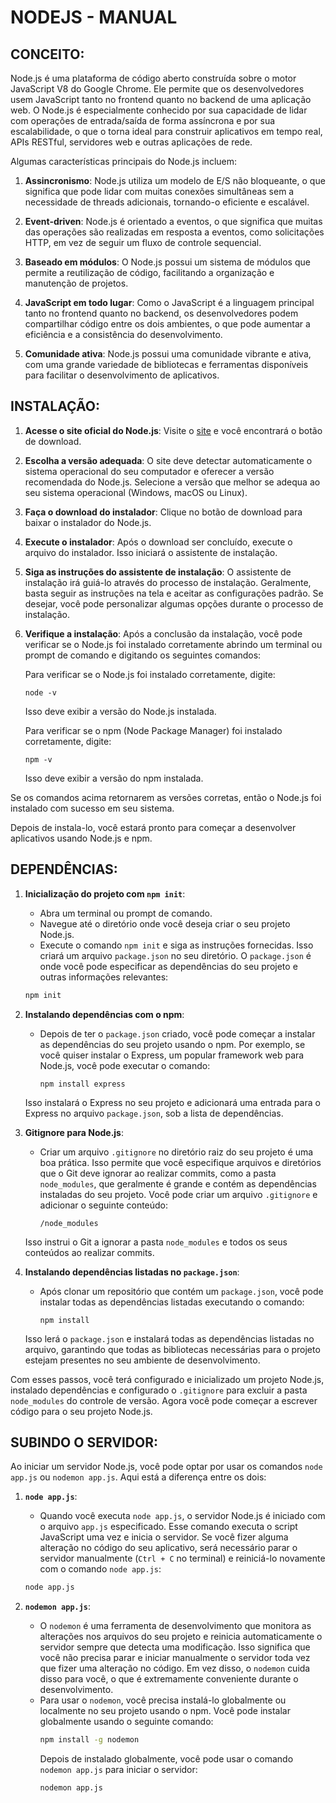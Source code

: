 # NODEJS - MANUAL
## CONCEITO:
Node.js é uma plataforma de código aberto construída sobre o motor JavaScript V8 do Google Chrome. Ele permite que os desenvolvedores usem JavaScript tanto no frontend quanto no backend de uma aplicação web. O Node.js é especialmente conhecido por sua capacidade de lidar com operações de entrada/saída de forma assíncrona e por sua escalabilidade, o que o torna ideal para construir aplicativos em tempo real, APIs RESTful, servidores web e outras aplicações de rede.

Algumas características principais do Node.js incluem:

1. **Assincronismo**: Node.js utiliza um modelo de E/S não bloqueante, o que significa que pode lidar com muitas conexões simultâneas sem a necessidade de threads adicionais, tornando-o eficiente e escalável.

2. **Event-driven**: Node.js é orientado a eventos, o que significa que muitas das operações são realizadas em resposta a eventos, como solicitações HTTP, em vez de seguir um fluxo de controle sequencial.

3. **Baseado em módulos**: O Node.js possui um sistema de módulos que permite a reutilização de código, facilitando a organização e manutenção de projetos.

4. **JavaScript em todo lugar**: Como o JavaScript é a linguagem principal tanto no frontend quanto no backend, os desenvolvedores podem compartilhar código entre os dois ambientes, o que pode aumentar a eficiência e a consistência do desenvolvimento.

5. **Comunidade ativa**: Node.js possui uma comunidade vibrante e ativa, com uma grande variedade de bibliotecas e ferramentas disponíveis para facilitar o desenvolvimento de aplicativos.

## INSTALAÇÃO:
1. **Acesse o site oficial do Node.js**: Visite o [site](https://nodejs.org/) e você encontrará o botão de download.

2. **Escolha a versão adequada**: O site deve detectar automaticamente o sistema operacional do seu computador e oferecer a versão recomendada do Node.js. Selecione a versão que melhor se adequa ao seu sistema operacional (Windows, macOS ou Linux).

3. **Faça o download do instalador**: Clique no botão de download para baixar o instalador do Node.js.

4. **Execute o instalador**: Após o download ser concluído, execute o arquivo do instalador. Isso iniciará o assistente de instalação.

5. **Siga as instruções do assistente de instalação**: O assistente de instalação irá guiá-lo através do processo de instalação. Geralmente, basta seguir as instruções na tela e aceitar as configurações padrão. Se desejar, você pode personalizar algumas opções durante o processo de instalação.

6. **Verifique a instalação**: Após a conclusão da instalação, você pode verificar se o Node.js foi instalado corretamente abrindo um terminal ou prompt de comando e digitando os seguintes comandos:

   Para verificar se o Node.js foi instalado corretamente, digite:
   ```
   node -v
   ```
   Isso deve exibir a versão do Node.js instalada.

   Para verificar se o npm (Node Package Manager) foi instalado corretamente, digite:
   ```
   npm -v
   ```
   Isso deve exibir a versão do npm instalada.

Se os comandos acima retornarem as versões corretas, então o Node.js foi instalado com sucesso em seu sistema.

Depois de instala-lo, você estará pronto para começar a desenvolver aplicativos usando Node.js e npm.

## DEPENDÊNCIAS:
1. **Inicialização do projeto com `npm init`**:
   - Abra um terminal ou prompt de comando.
   - Navegue até o diretório onde você deseja criar o seu projeto Node.js.
   - Execute o comando `npm init` e siga as instruções fornecidas. Isso criará um arquivo `package.json` no seu diretório. O `package.json` é onde você pode especificar as dependências do seu projeto e outras informações relevantes:
   ```bash
   npm init
   ```

2. **Instalando dependências com o npm**:
   - Depois de ter o `package.json` criado, você pode começar a instalar as dependências do seu projeto usando o npm. Por exemplo, se você quiser instalar o Express, um popular framework web para Node.js, você pode executar o comando:
     ```
     npm install express
     ```
   Isso instalará o Express no seu projeto e adicionará uma entrada para o Express no arquivo `package.json`, sob a lista de dependências.

3. **Gitignore para Node.js**:
   - Criar um arquivo `.gitignore` no diretório raiz do seu projeto é uma boa prática. Isso permite que você especifique arquivos e diretórios que o Git deve ignorar ao realizar commits, como a pasta `node_modules`, que geralmente é grande e contém as dependências instaladas do seu projeto. Você pode criar um arquivo `.gitignore` e adicionar o seguinte conteúdo:
     ```
     /node_modules
     ```
   Isso instrui o Git a ignorar a pasta `node_modules` e todos os seus conteúdos ao realizar commits.

4. **Instalando dependências listadas no `package.json`**:
   - Após clonar um repositório que contém um `package.json`, você pode instalar todas as dependências listadas executando o comando:
     ```
     npm install
     ```
   Isso lerá o `package.json` e instalará todas as dependências listadas no arquivo, garantindo que todas as bibliotecas necessárias para o projeto estejam presentes no seu ambiente de desenvolvimento.

Com esses passos, você terá configurado e inicializado um projeto Node.js, instalado dependências e configurado o `.gitignore` para excluir a pasta `node_modules` do controle de versão. Agora você pode começar a escrever código para o seu projeto Node.js.

## SUBINDO O SERVIDOR:
Ao iniciar um servidor Node.js, você pode optar por usar os comandos `node app.js` ou `nodemon app.js`. Aqui está a diferença entre os dois:

1. **`node app.js`**:
   - Quando você executa `node app.js`, o servidor Node.js é iniciado com o arquivo `app.js` especificado. Esse comando executa o script JavaScript uma vez e inicia o servidor. Se você fizer alguma alteração no código do seu aplicativo, será necessário parar o servidor manualmente (`Ctrl + C` no terminal) e reiniciá-lo novamente com o comando `node app.js`:
   ```bash
   node app.js
   ```

2. **`nodemon app.js`**:
   - O `nodemon` é uma ferramenta de desenvolvimento que monitora as alterações nos arquivos do seu projeto e reinicia automaticamente o servidor sempre que detecta uma modificação. Isso significa que você não precisa parar e iniciar manualmente o servidor toda vez que fizer uma alteração no código. Em vez disso, o `nodemon` cuida disso para você, o que é extremamente conveniente durante o desenvolvimento.
   - Para usar o `nodemon`, você precisa instalá-lo globalmente ou localmente no seu projeto usando o npm. Você pode instalar globalmente usando o seguinte comando:
     ```bash
     npm install -g nodemon
     ```
     Depois de instalado globalmente, você pode usar o comando `nodemon app.js` para iniciar o servidor:
     ```bash
     nodemon app.js
     ```

